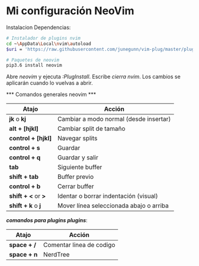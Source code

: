 # Mi configuración NeoVim 

Instalacion Dependencias:

```bash
# Instalador de plugins nvim
cd ~\AppData\Local\nvim\autoload
$uri = 'https://raw.githubusercontent.com/junegunn/vim-plug/master/plug.vim'(New-Object NetWebClient).DownloadFile($uri, $ExecutionContext.SessionState.Path.GetUnresolvedProviderPathFromPSPath("~\AppData\Local\nvim\autoload\plug.vim"))

# Paquetes de neovim
pip3.6 install neovim
```
Abre *neovim* y ejecuta *:PlugInstall*. Escribe *cierra nvim*. Los cambios se 
aplicarán cuando lo vuelvas a abrir.

*** Comandos generales neovim ***

| Atajo                  | Acción                                  |
| ---------------------- | --------------------------------------- |
| **jk** o **kj**        | Cambiar a modo normal (desde insertar)  |
| **alt + [hjkl]**       | Cambiar split de tamaño                 |
| **control + [hjkl]**   | Navegar splits                          |
| **control + s**        | Guardar                                 |
| **control + q**        | Guardar y salir                         |
| **tab**                | Siguiente buffer                        |
| **shift + tab**        | Buffer previo                           |
| **control + b**        | Cerrar buffer                           |
| **shift + <** or **>** | Identar o borrar indentación (visual)   |
| **shift + k** o **j**  | Mover línea seleccionada abajo o arriba |

***comandos para plugins plugins***:

| Atajo         | Acción                                  |
| ------------- | --------------------------------------- |
| **space + /** | Comentar linea de codigo                |
| **space + n** | NerdTree                                |


